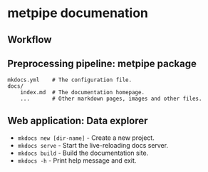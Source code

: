 # metpipe documenation



## Workflow

## Preprocessing pipeline: metpipe package

    mkdocs.yml    # The configuration file.
    docs/
        index.md  # The documentation homepage.
        ...       # Other markdown pages, images and other files.


## Web application: Data explorer

* `mkdocs new [dir-name]` - Create a new project.
* `mkdocs serve` - Start the live-reloading docs server.
* `mkdocs build` - Build the documentation site.
* `mkdocs -h` - Print help message and exit.


